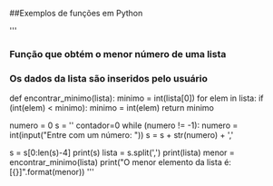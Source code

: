 ##Exemplos de funções em Python

'''
### Função que obtém o menor número de uma lista
### Os dados da lista são inseridos pelo usuário

def encontrar_minimo(lista):
    minimo = int(lista[0])
    for elem in lista:
        if (int(elem) < minimo):
            minimo = int(elem)
    return minimo


numero = 0
s = ''
contador=0
while (numero != -1):
      numero = int(input("Entre com um número: "))
      s = s + str(numero) + ','

s = s[0:len(s)-4]
print(s)
lista = s.split(',')
print(lista)
menor = encontrar_minimo(lista)
print("O menor elemento da lista é:[{}]".format(menor))
'''
